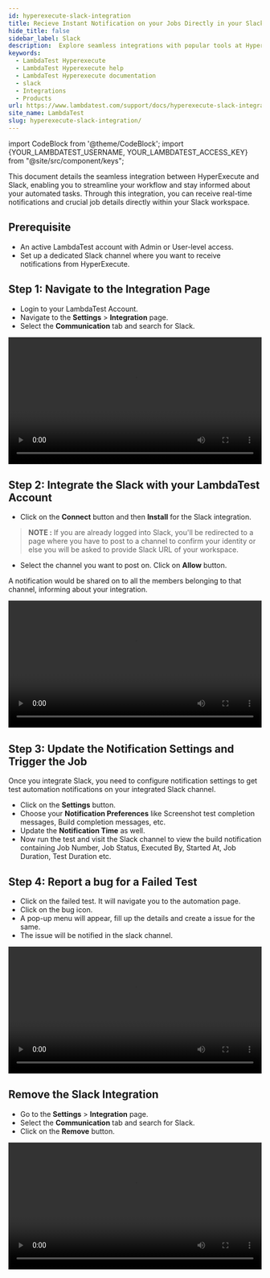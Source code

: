 ```yaml
---
id: hyperexecute-slack-integration
title: Recieve Instant Notification on your Jobs Directly in your Slack
hide_title: false
sidebar_label: Slack
description:  Explore seamless integrations with popular tools at HyperExecute. Enhance your testing workflow for faster, efficient cross-browser testing.
keywords:
  - LambdaTest Hyperexecute
  - LambdaTest Hyperexecute help
  - LambdaTest Hyperexecute documentation
  - slack
  - Integrations
  - Products
url: https://www.lambdatest.com/support/docs/hyperexecute-slack-integration/
site_name: LambdaTest
slug: hyperexecute-slack-integration/
---
```


import CodeBlock from '@theme/CodeBlock';
import {YOUR_LAMBDATEST_USERNAME, YOUR_LAMBDATEST_ACCESS_KEY} from "@site/src/component/keys";

<script type="application/ld+json"
      dangerouslySetInnerHTML={{ __html: JSON.stringify({
       "@context": "https://schema.org",
        "@type": "BreadcrumbList",
        "itemListElement": [{
          "@type": "ListItem",
          "position": 1,
          "name": "Home",
          "item": "https://www.lambdatest.com"
        },{
          "@type": "ListItem",
          "position": 2,
          "name": "Support",
          "item": "https://www.lambdatest.com/support/docs/"
        },{
          "@type": "ListItem",
          "position": 3,
          "name": "Integration with Products",
          "item": "https://www.lambdatest.com/support/docs/hyperexecute-slack-integration/"
        }]
      })
    }}
></script>

This document details the seamless integration between HyperExecute and Slack, enabling you to streamline your workflow and stay informed about your automated tasks. Through this integration, you can receive real-time notifications and crucial job details directly within your Slack workspace.

## Prerequisite

- An active LambdaTest account with Admin or User-level access. 
- Set up a dedicated Slack channel where you want to receive notifications from HyperExecute.

## Step 1: Navigate to the Integration Page

- Login to your LambdaTest Account.
- Navigate to the **Settings** > **Integration** page.
- Select the **Communication** tab and search for Slack.

<video class="right-side" width="100%" controls id="vid">
<source src= {require('../assets/videos/hyperexecute/integration/products/slack/1.mp4').default} type="video/mp4" />
</video>

## Step 2: Integrate the Slack with your LambdaTest Account

- Click on the **Connect** button and then **Install** for the Slack integration.

> **NOTE :** If you are already logged into Slack, you'll be redirected to a page where you have to post to a channel to confirm your identity or else you will be asked to provide Slack URL of your workspace.

- Select the channel you want to post on. Click on **Allow** button.

A notification would be shared on to all the members belonging to that channel, informing about your integration.

<video class="right-side" width="100%" controls id="vid">
<source src= {require('../assets/videos/hyperexecute/integration/products/slack/2.mp4').default} type="video/mp4" />
</video>

## Step 3: Update the Notification Settings and Trigger the Job

Once you integrate Slack, you need to configure notification settings to get test automation notifications on your integrated Slack channel.

- Click on the **Settings** button.
- Choose your **Notification Preferences** like Screenshot test completion messages, Build completion messages, etc.
- Update the **Notification Time** as well.
- Now run the test and visit the Slack channel to view the build notification containing Job Number, Job Status, Executed By, Started At, Job Duration, Test Duration etc.

## Step 4: Report a bug for a Failed Test

- Click on the failed test. It will navigate you to the automation page.
- Click on the bug icon.
- A pop-up menu will appear, fill up the details and create a issue for the same.
- The issue will be notified in the slack channel.

<video class="right-side" width="100%" controls id="vid">
<source src= {require('../assets/videos/hyperexecute/integration/products/slack/3.mp4').default} type="video/mp4" />
</video>

## Remove the Slack Integration

- Go to the **Settings** > **Integration** page.
- Select the **Communication** tab and search for Slack.
- Click on the **Remove** button.

<video class="right-side" width="100%" controls id="vid">
<source src= {require('../assets/videos/hyperexecute/integration/products/slack/4.mp4').default} type="video/mp4" />
</video>